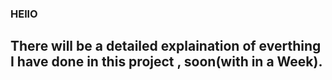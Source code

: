 ### HEllO 

## There will be a detailed explaination of everthing I have done in this project , soon(with in a Week). 
